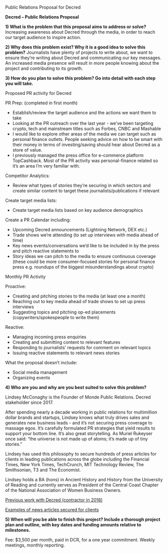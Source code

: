 Public Relations Proposal for Decred

**Decred – Public Relations Proposal**

**1) What is the problem that this proposal aims to address or solve?**
Increasing awareness about Decred through the media, in order to reach our target audience to inspire action. 

**2) Why does this problem exist? Why it is a good idea to solve this problem?**
Journalists have plenty of projects to write about, we want to ensure they’re writing about Decred and communicating our key messages. An increased media presence will result in more people knowing about the project and contributing to its growth. 

**3) How do you plan to solve this problem? Go into detail with each step you will take.**

Proposed PR activity for Decred

PR Prep: (completed in first month)
- Establish/review the target audience and the actions we want them to take
- Looking at the PR outreach over the last year - we’ve been targeting crypto, tech and mainstream titles such as Forbes, CNBC and Mashable 
- I would like to explore other areas of the media we can target such as personal finance outlets. People seeking advice on how to be smart with their money in terms of investing/saving should hear about Decred as a store of value.
- I previously managed the press office for e-commerce platform TopCashback. Most of the PR activity was personal-finance related so it’s an area I’m very familiar with.  
 
Competitor Analytics: 
- Review what types of stories they’re securing in which sectors and create similar content to target these journalists/publications if relevant 
 
Create target media lists: 
- Create target media lists based on key audience demographics 
 
Create a PR Calendar including: 
- Upcoming Decred announcements (Lightning Network, DEX etc.)
- Trade shows we’re attending (to set up interviews with media ahead of time)
- Key news events/conversations we’d like to be included in by the press and pitch reactive statements to
- Story ideas we can pitch to the media to ensure continuous coverage (these could be more consumer-focused stories for personal finance press e.g. roundups of the biggest misunderstandings about crypto) 
 
Monthly PR Activity 
 
Proactive: 
- Creating and pitching stories to the media (at least one a month) 
- Reaching out to key media ahead of trade shows to set up press interviews 
- Suggesting topics and pitching op-ed placements (copywriters/spokespeople to write them) 
 
Reactive: 
- Managing incoming press enquiries 
- Creating and submitting content to relevant features 
- Responding to journalists’ requests for comment on relevant topics 
- Issuing reactive statements to relevant news stories 

What the proposal doesn’t include: 
- Social media management
- Organizing events 

**4) Who are you and why are you best suited to solve this problem?**

Lindsey McConaghy is the Founder of Monde Public Relations. Decred stakeholder since 2017.  
 
After spending nearly a decade working in public relations for multimillion dollar brands and startups, Lindsey knows what truly drives sales and generates new business leads - and it’s not securing press coverage to massage egos. It’s carefully formulated PR strategies that yield results to support your bottom line. It’s also great storytelling. As Muriel Rukeyser once said: “the universe is not made up of atoms; it’s made up of tiny stories.”
 
Lindsey has used this philosophy to secure hundreds of press articles for clients in leading publications across the globe including the Financial Times, New York Times, TechCrunch, MIT Technology Review, The Smithsonian, T3 and The Economist. 
 
Lindsey holds a BA (hons) in Ancient History and History from the University of Reading and currently serves as President of the Central Coast Chapter of the National Association of Women Business Owners.

[Previous work with Decred (contractor in 2018)](https://docs.google.com/spreadsheets/d/1DUEss353wLAJzrH5xOQQmYOp-syj4vF40scAndprEcs/edit?usp=sharing)

[Examples of news articles secured for clients](https://docs.google.com/spreadsheets/d/1B-Vh-UGimxCzfy0kfHNUU-54phBiS4PgHwVUDZr6e5g/edit?usp=sharing)

**5) When will you be able to finish this project? Include a thorough project plan and outline, with key dates and funding amounts relative to milestones.**
 
Fee: $3,500 per month, paid in DCR, for a one year commitment. Weekly meetings, monthly reporting.
